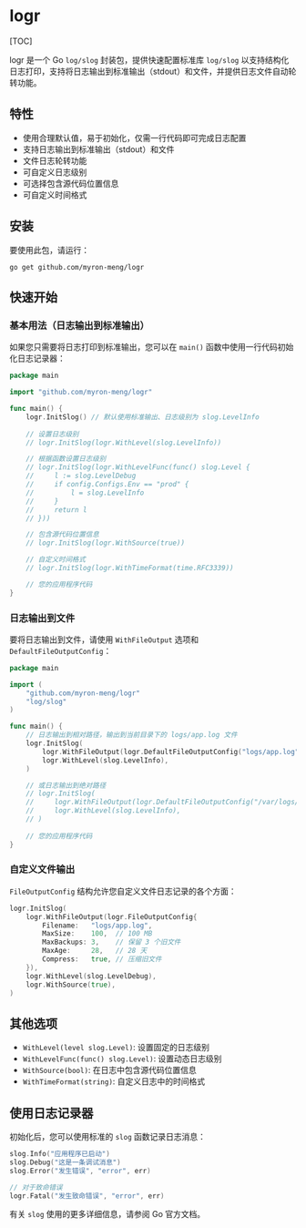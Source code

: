 # logr

[TOC]

logr 是一个 Go `log/slog` 封装包，提供快速配置标准库 `log/slog` 以支持结构化日志打印，支持将日志输出到标准输出（stdout）和文件，并提供日志文件自动轮转功能。

## 特性

- 使用合理默认值，易于初始化，仅需一行代码即可完成日志配置
- 支持日志输出到标准输出（stdout）和文件
- 文件日志轮转功能
- 可自定义日志级别
- 可选择包含源代码位置信息
- 可自定义时间格式

## 安装

要使用此包，请运行：

```
go get github.com/myron-meng/logr
```

## 快速开始

### 基本用法（日志输出到标准输出）

如果您只需要将日志打印到标准输出，您可以在 `main()` 函数中使用一行代码初始化日志记录器：

```go
package main

import "github.com/myron-meng/logr"

func main() {
    logr.InitSlog() // 默认使用标准输出、日志级别为 slog.LevelInfo
    
    // 设置日志级别
    // logr.InitSlog(logr.WithLevel(slog.LevelInfo))

    // 根据函数设置日志级别
    // logr.InitSlog(logr.WithLevelFunc(func() slog.Level {
    //     l := slog.LevelDebug
    //     if config.Configs.Env == "prod" {
    //         l = slog.LevelInfo
    //     }
    //     return l
    // }))

    // 包含源代码位置信息
    // logr.InitSlog(logr.WithSource(true))

    // 自定义时间格式
    // logr.InitSlog(logr.WithTimeFormat(time.RFC3339))

    // 您的应用程序代码
}
```

### 日志输出到文件

要将日志输出到文件，请使用 `WithFileOutput` 选项和 `DefaultFileOutputConfig`：

```go
package main

import (
    "github.com/myron-meng/logr"
    "log/slog"
)

func main() {
    // 日志输出到相对路径，输出到当前目录下的 logs/app.log 文件
    logr.InitSlog(
        logr.WithFileOutput(logr.DefaultFileOutputConfig("logs/app.log")),
        logr.WithLevel(slog.LevelInfo),
    )

    // 或日志输出到绝对路径
    // logr.InitSlog(
    //     logr.WithFileOutput(logr.DefaultFileOutputConfig("/var/logs/myapp/app.log")),
    //     logr.WithLevel(slog.LevelInfo),
    // )
    
    // 您的应用程序代码
}
```

### 自定义文件输出

`FileOutputConfig` 结构允许您自定义文件日志记录的各个方面：

```go
logr.InitSlog(
    logr.WithFileOutput(logr.FileOutputConfig{
        Filename:   "logs/app.log",
        MaxSize:    100,  // 100 MB
        MaxBackups: 3,    // 保留 3 个旧文件
        MaxAge:     28,   // 28 天
        Compress:   true, // 压缩旧文件
    }),
    logr.WithLevel(slog.LevelDebug),
    logr.WithSource(true),
)
```

## 其他选项

- `WithLevel(level slog.Level)`: 设置固定的日志级别
- `WithLevelFunc(func() slog.Level)`: 设置动态日志级别
- `WithSource(bool)`: 在日志中包含源代码位置信息
- `WithTimeFormat(string)`: 自定义日志中的时间格式

## 使用日志记录器

初始化后，您可以使用标准的 `slog` 函数记录日志消息：

```go
slog.Info("应用程序已启动")
slog.Debug("这是一条调试消息")
slog.Error("发生错误", "error", err)

// 对于致命错误
logr.Fatal("发生致命错误", "error", err)
```

有关 `slog` 使用的更多详细信息，请参阅 Go 官方文档。